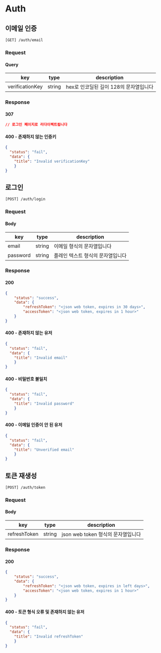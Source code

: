 # Auth

## 이메일 인증

```plain
[GET] /auth/email
```

### Request

#### Query

|key|type|description|
|---|---|---|
|verificationKey|string|hex로 인코딜된 길이 128의 문자열입니다|

### Response

#### 307

```json
// 로그인 페이지로 리다이렉트됩니다
```

#### 400 - 존재하지 않는 인증키

```json
{
  "status": "fail",
  "data": {
    "title": "Invalid verificationKey"
	}
}
```

## 로그인

```plain
[POST] /auth/login
```

### Request

#### Body

|key|type|description|
|---|---|---|
|email|string|이메일 형식의 문자열입니다|
|password|string|플레인 텍스트 형식의 문자열입니다|

### Response

#### 200

```json
{
	"status": "success",
	"data": {
		"refreshToken": "<json web token, expires in 30 days>",
		"accessToken": "<json web token, expires in 1 hour>"
	}
}
```

#### 400 - 존재하지 않는 유저

```json
{
  "status": "fail",
  "data": {
    "title": "Invalid email"
	}
}
```

#### 400 - 비밀번호 불일치

```json
{
  "status": "fail",
  "data": {
    "title": "Invalid password"
	}
}
```

#### 400 - 이메일 인증이 안 된 유저

```json
{
  "status": "fail",
  "data": {
    "title": "Unverified email"
	}
}
```

## 토큰 재생성

```plain
[POST] /auth/token
```

### Request

#### Body

|key|type|description|
|---|---|---|
|refreshToken|string|json web token 형식의 문자열입니다|

### Response

#### 200

```json
{
	"status": "success",
	"data": {
		"refreshToken": "<json web token, expires in left days>",
		"accessToken": "<json web token, expires in 1 hour>"
	}
}
```

#### 400 - 토큰 형식 오류 및 존재하지 않는 유저

```json
{
  "status": "fail",
  "data": {
    "title": "Invalid refreshToken"
	}
}
```